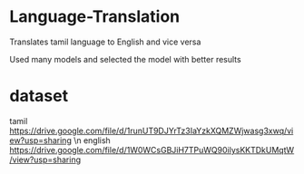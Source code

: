 # Language-Translation
Translates tamil language to English and vice versa
 
Used many models and selected the model with better results

# dataset
tamil https://drive.google.com/file/d/1runUT9DJYrTz3IaYzkXQMZWjwasg3xwq/view?usp=sharing \n
english https://drive.google.com/file/d/1W0WCsGBJiH7TPuWQ90ilysKKTDkUMqtW/view?usp=sharing

